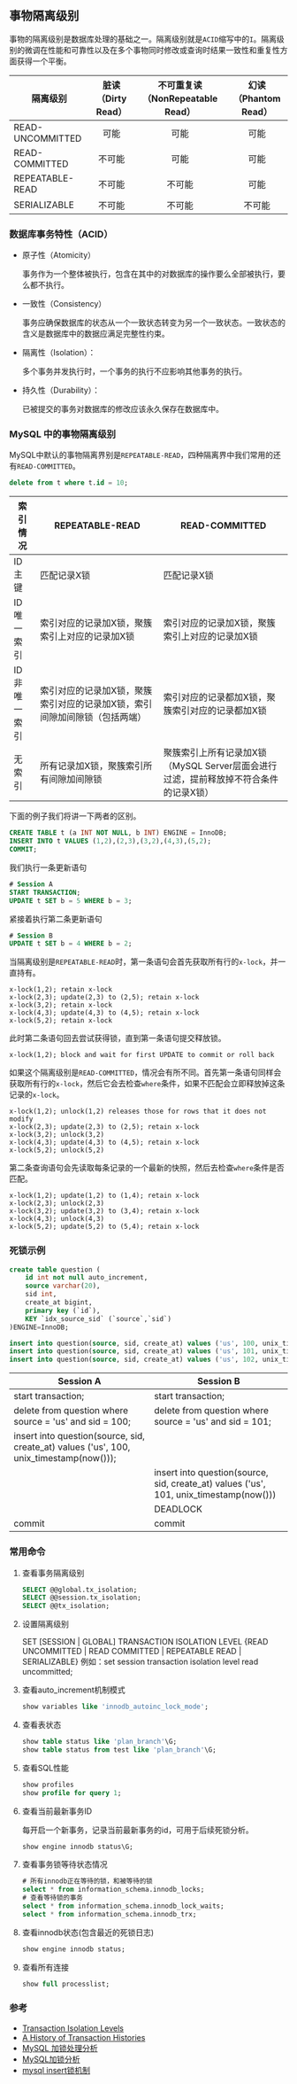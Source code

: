 ## 事物隔离级别

事物的隔离级别是数据库处理的基础之一。隔离级别就是`ACID`缩写中的`I`。隔离级别的微调在性能和可靠性以及在多个事物同时修改或查询时结果一致性和重复性方面获得一个平衡。

|     隔离级别     | 脏读（Dirty Read） | 不可重复读（NonRepeatable Read） | 幻读（Phantom Read） |
| ---------------- | :----------------: | :------------------------------: | :------------------: |
| READ-UNCOMMITTED |        可能        |               可能               |         可能         |
| READ-COMMITTED   |       不可能       |               可能               |         可能         |
| REPEATABLE-READ  |       不可能       |              不可能              |         可能         |
| SERIALIZABLE     |       不可能       |              不可能              |        不可能        |


### 数据库事务特性（ACID）
- 原子性（Atomicity）
    
    事务作为一个整体被执行，包含在其中的对数据库的操作要么全部被执行，要么都不执行。

- 一致性（Consistency）

    事务应确保数据库的状态从一个一致状态转变为另一个一致状态。一致状态的含义是数据库中的数据应满足完整性约束。

- 隔离性（Isolation）：

    多个事务并发执行时，一个事务的执行不应影响其他事务的执行。
    
- 持久性（Durability）：

    已被提交的事务对数据库的修改应该永久保存在数据库中。
        
### MySQL 中的事物隔离级别
MySQL中默认的事物隔离界别是`REPEATABLE-READ`，四种隔离界中我们常用的还有`READ-COMMITTED`。

``` sql 
delete from t where t.id = 10;
```

|   索引情况   |                              REPEATABLE-READ                               |                                    READ-COMMITTED                                    |
| ------------ | -------------------------------------------------------------------------- | ------------------------------------------------------------------------------------ |
| ID主键       | 匹配记录X锁                                                                | 匹配记录X锁                                                                          |
| ID唯一索引   | 索引对应的记录加X锁，聚簇索引上对应的记录加X锁                             | 索引对应的记录加X锁，聚簇索引上对应的记录加X锁                                       |
| ID非唯一索引 | 索引对应的记录加X锁，聚簇索引对应的记录加X锁，索引间隙加间隙锁（包括两端） | 索引对应的记录都加X锁，聚簇索引对应的记录都加X锁                                     |
| 无索引       | 所有记录加X锁，聚簇索引所有间隙加间隙锁                                    | 聚簇索引上所有记录加X锁（MySQL Server层面会进行过滤，提前释放掉不符合条件的记录X锁） |

下面的例子我们将讲一下两者的区别。
```sql
CREATE TABLE t (a INT NOT NULL, b INT) ENGINE = InnoDB;
INSERT INTO t VALUES (1,2),(2,3),(3,2),(4,3),(5,2);
COMMIT;
```

我们执行一条更新语句
```sql 
# Session A
START TRANSACTION;
UPDATE t SET b = 5 WHERE b = 3;
```

紧接着执行第二条更新语句
```sql
# Session B
UPDATE t SET b = 4 WHERE b = 2;
```

当隔离级别是`REPEATABLE-READ`时，第一条语句会首先获取所有行的`x-lock`，并一直持有。
```
x-lock(1,2); retain x-lock
x-lock(2,3); update(2,3) to (2,5); retain x-lock
x-lock(3,2); retain x-lock
x-lock(4,3); update(4,3) to (4,5); retain x-lock
x-lock(5,2); retain x-lock
```
此时第二条语句回去尝试获得锁，直到第一条语句提交释放锁。
```
x-lock(1,2); block and wait for first UPDATE to commit or roll back
```

如果这个隔离级别是`READ-COMMITTED`，情况会有所不同。首先第一条语句同样会获取所有行的`x-lock`，然后它会去检查`where`条件，如果不匹配会立即释放掉这条记录的`x-lock`。
```
x-lock(1,2); unlock(1,2) releases those for rows that it does not modify
x-lock(2,3); update(2,3) to (2,5); retain x-lock
x-lock(3,2); unlock(3,2)
x-lock(4,3); update(4,3) to (4,5); retain x-lock
x-lock(5,2); unlock(5,2)
```
第二条查询语句会先读取每条记录的一个最新的快照，然后去检查`where`条件是否匹配。
```
x-lock(1,2); update(1,2) to (1,4); retain x-lock
x-lock(2,3); unlock(2,3)
x-lock(3,2); update(3,2) to (3,4); retain x-lock
x-lock(4,3); unlock(4,3)
x-lock(5,2); update(5,2) to (5,4); retain x-lock
```

### 死锁示例

``` sql 
create table question (
	id int not null auto_increment,
	source varchar(20), 
	sid int,
	create_at bigint,
	primary key (`id`),
	KEY `idx_source_sid` (`source`,`sid`)
)ENGINE=InnoDB;

insert into question(source, sid, create_at) values ('us', 100, unix_timestamp(now()));
insert into question(source, sid, create_at) values ('us', 101, unix_timestamp(now()));
insert into question(source, sid, create_at) values ('us', 102, unix_timestamp(now()));
```

|                                        Session A                                        |                             Session B                              |
| --------------------------------------------------------------------------------------- | ------------------------------------------------------------------ |
| start transaction;                                                                      | start transaction;                                                 |
| delete from question where source = 'us' and sid = 100;                                 | delete from question where source = 'us' and sid = 101;            |
| insert into question(source, sid, create_at) values ('us', 100, unix_timestamp(now())); |                                                                    |
|                                                                                         | insert into question(source, sid, create_at) values ('us', 101, unix_timestamp(now())) |
|                                                                                         | DEADLOCK                                                           |
| commit                                                                                  | commit                                                             |

### 常用命令

1. 查看事务隔离级别

    ``` sql 
    SELECT @@global.tx_isolation;
    SELECT @@session.tx_isolation;
    SELECT @@tx_isolation;
    ```


2. 设置隔离级别

    SET [SESSION | GLOBAL] TRANSACTION ISOLATION LEVEL {READ UNCOMMITTED | READ COMMITTED | REPEATABLE READ | SERIALIZABLE}
    例如：set session transaction isolation level read uncommitted;

3. 查看auto_increment机制模式

    ```sql 
    show variables like 'innodb_autoinc_lock_mode';
    ```

4. 查看表状态

    ``` sql 
    show table status like 'plan_branch'\G;
    show table status from test like 'plan_branch'\G;
    ```

5. 查看SQL性能

    ``` sql 
    show profiles
    show profile for query 1;
    ```

6. 查看当前最新事务ID

    每开启一个新事务，记录当前最新事务的id，可用于后续死锁分析。 
    ```sql 
    show engine innodb status\G;
    ```

7. 查看事务锁等待状态情况

    ```sql 
    # 所有innodb正在等待的锁，和被等待的锁
    select * from information_schema.innodb_locks;
    # 查看等待锁的事务
    select * from information_schema.innodb_lock_waits;
    select * from information_schema.innodb_trx;
    ```

8. 查看innodb状态(包含最近的死锁日志)

    ``` sql 
    show engine innodb status;
    ```

9. 查看所有连接

    ``` sql 
    show full processlist;
    ```
    

### 参考
- [Transaction Isolation Levels](https://dev.mysql.com/doc/refman/5.7/en/innodb-transaction-isolation-levels.html)
- [A History of Transaction Histories](https://ristret.com/s/f643zk/history_transaction_histories)
- [MySQL 加锁处理分析](http://hedengcheng.com/?p=771)
- [MySQL加锁分析](http://www.fanyilun.me/2017/04/20/MySQL%E5%8A%A0%E9%94%81%E5%88%86%E6%9E%90)
- [mysql insert锁机制](http://yeshaoting.cn/article/database/mysql%20insert%E9%94%81%E6%9C%BA%E5%88%B6/)